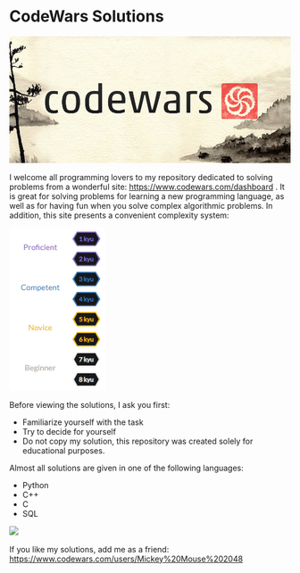 # CodeWars Solutions

![](images/Banner.jpg)

I welcome all programming lovers to my repository dedicated to solving problems from a wonderful site: https://www.codewars.com/dashboard .
It is great for solving problems for learning a new programming language, as well as for having fun when you solve complex algorithmic problems. In addition, this site presents a convenient complexity system:

![](images/ranks.PNG)

Before viewing the solutions, I ask you first:
+ Familiarize yourself with the task
+ Try to decide for yourself
+ Do not copy my solution, this repository was created solely for educational purposes.

Almost all solutions are given in one of the following languages:
+ Python
+ C++
+ C
+ SQL

![](https://www.codewars.com/users/Mickey%20Mouse%202048/badges/large)

If you like my solutions, add me as a friend: https://www.codewars.com/users/Mickey%20Mouse%202048
